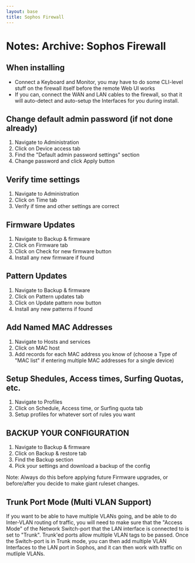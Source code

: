 ```yaml
---
layout: base
title: Sophos Firewall
---
```


# Notes: Archive: Sophos Firewall

## When installing
* Connect a Keyboard and Monitor, you may have to do some CLI-level stuff on the firewall itself before the remote Web UI works
* If you can, connect the WAN and LAN cables to the firewall, so that it will auto-detect and auto-setup the Interfaces for you during install.

## Change default admin password (if not done already)
1. Navigate to Administration
2. Click on Device access tab
3. Find the "Default admin password settings" section
4. Change password and click Apply button

## Verify time settings
1. Navigate to Administration
2. Click on Time tab
3. Verify if time and other settings are correct

## Firmware Updates
1. Navigate to Backup & firmware
2. Click on Firmware tab
3. Click on Check for new firmware button
4. Install any new firmware if found

## Pattern Updates
1. Navigate to Backup & firmware
2. Click on Pattern updates tab
3. Click on Update pattern now button
4. Install any new patterns if found

## Add Named MAC Addresses
1. Navigate to Hosts and services
2. Click on MAC host
3. Add records for each MAC address you know of (choose a Type of "MAC list" if entering multiple MAC addresses for a single device)

## Setup Shedules, Access times, Surfing Quotas, etc.
1. Navigate to Profiles
2. Click on Schedule, Access time, or Surfing quota tab
3. Setup profiles for whatever sort of rules you want

## BACKUP YOUR CONFIGURATION
1. Navigate to Backup & firmware
2. Click on Backup & restore tab
3. Find the Backup section
4. Pick your settings and download a backup of the config

Note: Always do this before applying future Firmware upgrades, or before/after you decide to make giant ruleset changes.

## Trunk Port Mode (Multi VLAN Support)
If you want to be able to have multiple VLANs going, and be able to do Inter-VLAN routing of traffic, you will need to make sure that the "Access Mode" of the Network Switch-port that the LAN interface is connected to is set to "Trunk". Trunk'ed ports allow multiple VLAN tags to be passed. Once the Switch-port is in Trunk mode, you can then add multiple VLAN Interfaces to the LAN port in Sophos, and it can then work with traffic on mutliple VLANs.
